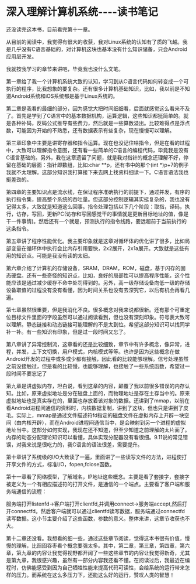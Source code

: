 # 深入理解计算机系统----读书笔记

还没读完这本书，目前看完第十一章。

从目前的阅读中，我觉得有很大的收获，我对Linux系统的认知有了质的飞越。我是几乎没有C语言基础的，对计算机这块也基本没有什么知识储备，只会Android应用层开发。

我就按我学习的章节来讲吧，毕竟我也没什么文笔。

 

第一章给了我一个计算机系统大致的认知，学习到从C语言代码如何转变成一个可执行的程序，比我想象的要复杂。还有很多计算机基础知识，比如，我以前是不知道Android系统和iOS系统都是基于Linux系统的。

 

第二章是我看的最细的部分，因为感觉大把时间细细看，后面就感觉这么看来不及了。首先是学到了C语言中的基本数据机构，运算逻辑，这些知识都挺简单的。就是各种补码，反码公式推导有些费力，然后就是一些算数溢出。比较难得点是浮点数，可能因为开始的不熟悉，还有数据表示有些复杂，现在慢慢可以理解。

 

第三章印象中主要是讲寄存器和指令运算。现在也没记住啥指令，但是在看的过程中，大致可以理解指令意图，还有看一些简单的C语言的编程代码，毕竟我是没有C语言基础的。另外，我在这章遗留了问题，就是我对指针的概念还理解不好，停留在基础的层面：指针即数组，比如:char **p，还有书中的那个(int *)p+7的例子我就不太理解。这部分知识我打算接下来去网上找资料细读一下。C语言语法我也挺差劲的。

 

第四章的主要知识点是流水线，在保证程序准确执行的前提下，通过并发，有序的执行指令集，提高整个系统的吞吐量。但这部分控制逻辑其实挺复杂的，我也没有记得太多，大致就是知道这么回事。指令处理包括以下几个阶段：取指，译码，执行，访存，写回，更新PC(访存和写回感觉干的事情就是更新目标地址的值，像是干一件事情)。然后还有一个就是，预测执行的指令线路，要远超前于当前执行的这条指令。

 

第五章讲了程序性能优化。我主要印象就是这章对循环体的优化讲了很多，比如局部变量在循环体中执行会比内存引用要快，2x2展开，2x1a展开。大致就是这些有用的知识点。可能是我没有读的太细。

 

第六章介绍了计算机的存储设备，SRAM，DRAM，ROM，磁盘，基于闪存的固态硬盘。还有一些奇怪的知识点，比如，良好的局部性可以提高程序性能，这个性能应该是通过减少缓存不命中处罚得到的。另外，高一级存储设备向低一级的存储设备取值的过程没有没有看懂，因为时间关系也没有去深究它，以后有机会再看几遍。

 

第七章虽然很重要，但是我消化不良。很多概念对我来说都很新。还有那个可重定位目标文件里面的字段虽然可以通过阅读看到，但也没有深刻印象。符号表大致可以理解。静态链接和动态链接可能理解的不是太到位。希望这部分知识可以找同学补一补。有一些知识有印象，但是过一段时间又忘了。

 

第八章讲了异常控制流，这章看的还是比较细致，章节中有许多概念，像异常，进程，并发，上下文切换，用户模式，内核模式等等。也许是因为这些概念在做Android开发的过程中或多或少都有接触，因此看的比较能够理解。信号处理虽然之前没接触过，但是看的比较慢，也能够理解，也接触了一些系统函数，希望过一段时间不要忘记了

 

第九章是讲虚拟内存，坦白说，看到这章的内容，颠覆了我以前很多错误的内存认知。比如，原来虚拟地址是分在磁盘上面的，而物理地址是存在主存当中的。原来虚拟地址也是真实存在的，里面也存放着该对象的数据。还讲到了mmap，以前在看Android进程间通信的资料时，内核数据复制，讲到了这块，但也只是讲到了皮毛。实际上，mmap是通过文件描述符fd指定的磁盘文件在虚拟内存上开辟一块空间（由内核开辟），而在Android进程间通信当中，是会映射到另一个进程的虚拟地址当中。这部分如何实现，我现在还不知道，但至少知道之前理解的太片面了。内存的动态分配理论知识可以看懂，具体实现分配器没有看很细。9.11说的常见错误，对我来说是很吃力的，我C语言的语法很差，需要提升。

 

第十章讲了系统级的I/O大致读了一遍，里面讲了一些读写文件的方法，进程使打开享文件的方式，标准I/O，fopen,fclose函数。

 

第十一章看了网络模型，了解域名，IP地址这些概念。主要是看了套接字，套接字被定义为一个有相应描述符的打开文件，是通信的一个端点。主要看了客户端和服务端通信的流程：

服务端打开listenfd->客户端打开clientfd,并调用connect->服务端accept,然后打开connectfd。然后客户端就可以通过clientfd读写数据，服务端通过connectfd读写数据。这小节主要介绍了这些函数，参数的意义。整体来讲，这章节收获也不大。

 

第十二章还没看。我想看的细一些，通过这些章节阅读，觉得这本书很有价值，慢慢的理解，比囫囵吞枣看个概念要强太多。其中，第二章，第三章，第四章，第六章，第九章的内容让我觉得视野都开阔了一些这些章节的内容让我觉得新奇，尤其是第九章，我很感兴趣，虽然有一部分内容我还看不懂。在阅读过后，我最近在编程时，仿佛能感受到因为自己牺牲性能来提高代码可读性，会给系统的运行带来怎样的压力。而系统在这么多压力下，还能这么好的运行，赞叹人类的智慧！